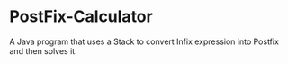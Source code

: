 # PostFix-Calculator
A Java program that uses a Stack to convert Infix expression into Postfix and then solves it.
